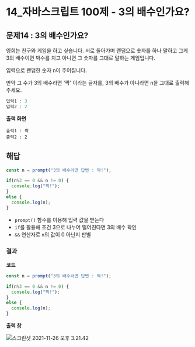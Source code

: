 # 14_자바스크립트 100제 - 3의 배수인가요?

## 문제14 : 3의 배수인가요?

영희는 친구와 게임을 하고 싶습니다. 서로 돌아가며 랜덤으로 숫자를 하나 말하고 그게 3의 배수이면 박수를 치고 아니면 그 숫자를 그대로 말하는 게임입니다.

입력으로 랜덤한 숫자 n이 주어집니다.

만약 그 수가 3의 배수라면 '짝' 이라는 글자를, 3의 배수가 아니라면 n을 그대로 출력해 주세요.

```js
입력1 : 3
입력2 : 2
```



**출력 화면**

```
출력1 : 짝
출력2 : 2
```





## 해답

```js
const n = prompt("3의 배수라면 답변 : 짝!");

if(n%3 == 0 && n != 0) {
  console.log("짝!");
}
else {
  console.log(n);
}
```

* `prompt()` 함수를 이용해 입력 값을 받는다
* `if`를 활용해 조건 3으로 나누어 떨어진다면 3의 배수 확인
* `&&` 연산자로 `n`의 값이 0 아닌지 판별







### 결과

**코드**

```js
const n = prompt("3의 배수라면 답변 : 짝!");

if(n%3 == 0 && n != 0) {
  console.log("짝!");
}
else {
  console.log(n);
}
```





**출력 창** 

![스크린샷 2021-11-26 오후 3.21.42](/Users/MisternB/Desktop/TIL/md-images/%E1%84%89%E1%85%B3%E1%84%8F%E1%85%B3%E1%84%85%E1%85%B5%E1%86%AB%E1%84%89%E1%85%A3%E1%86%BA%202021-11-26%20%E1%84%8B%E1%85%A9%E1%84%92%E1%85%AE%203.21.42.png)